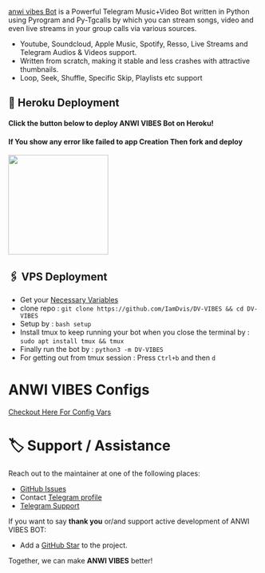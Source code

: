 

[anwi vibes Bot](https://t.me/AnwiVibesBot) is a Powerful Telegram Music+Video Bot written in Python using Pyrogram and Py-Tgcalls by which you can stream songs, video and even live streams in your group calls via various sources.

* Youtube, Soundcloud, Apple Music, Spotify, Resso, Live Streams and Telegram Audios & Videos support.
* Written from scratch, making it stable and less crashes with attractive thumbnails.
* Loop, Seek, Shuffle, Specific Skip, Playlists etc support



## 🚀 Heroku Deployment

<h4>Click the button below to deploy ANWI VIBES Bot on Heroku!</h4>    
<h4>If You show any error like failed to app Creation Then fork and deploy </h4>
<a href="https://dashboard.heroku.com/new?template=https://github.com/IamDvis/DV-VIBES"><img src="https://img.shields.io/badge/Deploy%20On%20Heroku-008080?style=for-the-badge&logo=heroku" width="200""/></a>


## 🖇 VPS Deployment
- Get your [Necessary Variables](https://github.com/IamDvis/DV-VIBES/blob/master/sample.env)
- clone repo : `git clone https://github.com/IamDvis/DV-VIBES && cd DV-VIBES`
- Setup by : `bash setup`
- Install tmux to keep running your bot when you close the terminal by :
`sudo apt install tmux && tmux`
- Finally run the bot by :
`python3 -m DV-VIBES`
- For getting out from tmux session : Press `Ctrl+b` and then `d`<br>


# ANWI VIBES Configs
 [Checkout Here For Config Vars](https://github.com/IamDvis/DV-VIBES/blob/master/config/ConfigReadme.md)
# 🏷 Support / Assistance

Reach out to the maintainer at one of the following places:

- [GitHub Issues](https://github.com/IamDvis/DV-VIBES/issues/new?assignees=&labels=question&template=SUPPORT_QUESTION.md&title=support%3A+)
- Contact  [Telegram profile](https://t.me/OfficialDurgesh )
- [Telegram Support](https://t.me/+7ehnJA3aMb84OGNl)

If you want to say **thank you** or/and support active development of ANWI VIBES BOT:

- Add a [GitHub Star](https://github.com/IamDvis/DV-VIBES) to the project.


Together, we can make **ANWI VIBES** better!

